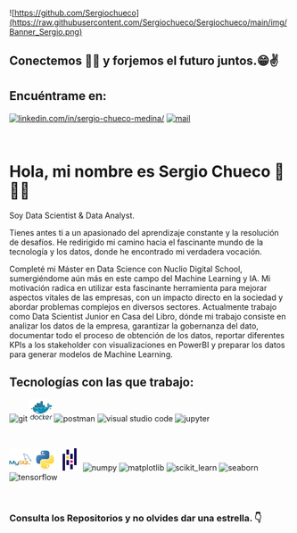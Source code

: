 ![https://github.com/Sergiochueco](https://raw.githubusercontent.com/Sergiochueco/Sergiochueco/main/img/Banner_Sergio.png)

## Conectemos 👨‍💻 y forjemos el futuro juntos.😁✌
## Encuéntrame en:

<p align="left">
    <div>
    <a href="https://www.linkedin.com/in/sergio-chueco-medina/" target="blank"><img align="center" src="https://www.vectorlogo.zone/logos/linkedin/linkedin-icon.svg" alt="linkedin.com/in/sergio-chueco-medina/" height="30" width="40" /></a> 
    <a href="mailto:sergiochuecomedina@gmail.com?Subject=Hola%20Sergio%20nos%20gustaría%20conocerte" target="blank"><img align="center" src="https://www.vectorlogo.zone/logos/gmail/gmail-icon.svg" height="35" width="35px" alt="mail"></a> 
    <div/>
</p>
<br>

# Hola, mi nombre es Sergio Chueco 👋👨‍💻

Soy Data Scientist & Data Analyst.

Tienes antes ti a un apasionado del aprendizaje constante y la resolución de desafíos. He redirigido mi camino hacia el fascinante mundo de la tecnología y los datos, donde he encontrado mi verdadera vocación.

Completé mi Máster en Data Science con Nuclio Digital School, sumergiéndome aún más en este campo del Machine Learning y IA. Mi motivación radica en utilizar esta fascinante herramienta para mejorar aspectos vitales de las empresas, con un impacto directo en la sociedad y abordar problemas complejos en diversos sectores. Actualmente trabajo como Data Scientist Junior en Casa del Libro, dónde mi trabajo consiste en analizar los datos de la empresa, garantizar la gobernanza del dato, documentar todo el proceso de obtención de los datos, reportar diferentes KPIs a los stakeholder con visualizaciones en PowerBI y preparar los datos para generar modelos de Machine Learning.


## Tecnologías con las que trabajo:


<p align="left">
    <img src="https://www.vectorlogo.zone/logos/git-scm/git-scm-icon.svg" alt="git" width="40" height="40" />
    <img src="https://raw.githubusercontent.com/devicons/devicon/master/icons/docker/docker-original-wordmark.svg" alt="docker" width="40" height="40" /> 
    <img src="https://www.vectorlogo.zone/logos/getpostman/getpostman-icon.svg" alt="postman" width="40" height="40" />
    <img src="https://www.vectorlogo.zone/logos/visualstudio_code/visualstudio_code-ar21.svg" alt="visual studio code" width="90" height="40" />
    <img src="https://www.vectorlogo.zone/logos/jupyter/jupyter-ar21.svg" alt="jupyter" width="90" height="40" />
</p>

<br> 

<p align="left"> 
    <img src="https://raw.githubusercontent.com/devicons/devicon/master/icons/mysql/mysql-original-wordmark.svg" alt="mysql" width="40" height="40"/> 
    <img src="https://raw.githubusercontent.com/devicons/devicon/master/icons/python/python-original.svg" alt="python" width="40" height="40"/> 
    <img src="https://raw.githubusercontent.com/devicons/devicon/2ae2a900d2f041da66e950e4d48052658d850630/icons/pandas/pandas-original.svg" alt="pandas" width="40" height="40"/> 
    <img src="https://upload.wikimedia.org/wikipedia/commons/6/67/Numpy-svgrepo-com.svg?uselang=es" alt="numpy" width="40" height="40"/>
    <img src="https://matplotlib.org/_static/logo2.svg" alt="matplotlib" width="90" height="40"/> 
    <img src="https://upload.wikimedia.org/wikipedia/commons/0/05/Scikit_learn_logo_small.svg" alt="scikit_learn" width="60" height="40"/>
    <img src="https://seaborn.pydata.org/_images/logo-mark-lightbg.svg" alt="seaborn" width="40" height="40"/> 
    <img src="https://www.vectorlogo.zone/logos/tensorflow/tensorflow-icon.svg" alt="tensorflow" width="40" height="40"/>
</p>

<br>

### Consulta los Repositorios y no olvides dar una estrella. 👇



